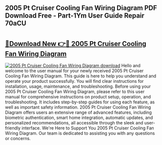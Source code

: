 ## 2005 Pt Cruiser Cooling Fan Wiring Diagram PDF Download Free - Part-1Ym User Guide Repair 70aCU

# <h2><a href="http://dfngw9n.blite.top/?on=2005+Pt+Cruiser+Cooling+Fan+Wiring+Diagram">🔗Download New 👉🔴 2005 Pt Cruiser Cooling Fan Wiring Diagram</a></h2>

[![2005 Pt Cruiser Cooling Fan Wiring Diagram download](https://i.imgur.com/lujVjoI.png)](http://dfngw9n.blite.top/?on=2005+Pt+Cruiser+Cooling+Fan+Wiring+Diagram)
Hello and welcome to the user manual for your newly received 2005 Pt Cruiser Cooling Fan Wiring Diagram. This guide is here to help you understand and operate your product successfully. You will find clear instructions for installation, usage, maintenance, and troubleshooting. Before using your 2005 Pt Cruiser Cooling Fan Wiring Diagram, please refer to this user manual for comprehensive instructions on product setup, operation, and troubleshooting. It includes step-by-step guides for using each feature, as well as important safety information. 2005 Pt Cruiser Cooling Fan Wiring Diagram offers users an extensive range of advanced features, including biometric authentication, smart home integration, automatic updates, and personalized recommendations, all accessible through the sleek and user-friendly interface. We're Here to Support You 2005 Pt Cruiser Cooling Fan Wiring Diagram. Our team is dedicated to assisting you with any questions or concerns.
